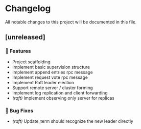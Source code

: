 # Changelog

All notable changes to this project will be documented in this file.

## [unreleased]

### 🚀 Features

- Project scaffolding
- Implement basic supervision structure
- Implement append entries rpc message
- Implement request vote rpc message
- Implement Raft leader election
- Support remote server / cluster forming
- Implement log replication and client forwarding
- *(raft)* Implement observing only server for replicas

### 🐛 Bug Fixes

- *(raft)* Update_term should recognize the new leader directly

<!-- generated by git-cliff -->

